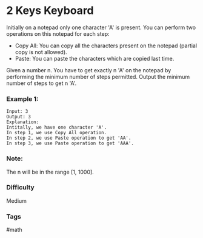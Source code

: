 # 2 Keys Keyboard

Initially on a notepad only one character 'A' is present. You can perform
two operations on this notepad for each step:

- Copy All: You can copy all the characters present on the notepad (partial
  copy is not allowed).
- Paste: You can paste the characters which are copied last time.

Given a number n. You have to get exactly n 'A' on the notepad by performing
the minimum number of steps permitted. Output the minimum number of steps to
get n 'A'.

### Example 1:

```
Input: 3
Output: 3
Explanation:
Intitally, we have one character 'A'.
In step 1, we use Copy All operation.
In step 2, we use Paste operation to get 'AA'.
In step 3, we use Paste operation to get 'AAA'.
```

### Note:

The n will be in the range [1, 1000].

### Difficulty

Medium

### Tags

#math
